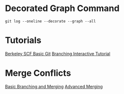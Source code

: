 # Decorated Graph Command
```
git log --oneline --decorate --graph --all
```

# Tutorials
[Berkeley SCF Basic Git](https://github.com/berkeley-scf/tutorial-git-basics/blob/master/git-intro.md)
[Branching Interactive Tutorial](https://learngitbranching.js.org/)

# Merge Conflicts

[Basic Branching and Merging](https://git-scm.com/book/en/v2/Git-Branching-Basic-Branching-and-Merging#_basic_merge_conflicts)
[Advanced Merging](https://git-scm.com/book/en/v2/Git-Tools-Advanced-Merging#_advanced_merging)